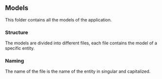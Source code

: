 ## Models

This folder contains all the models of the application.

### Structure

The models are divided into different files, each file contains the model of a specific entity.

### Naming

The name of the file is the name of the entity in singular and capitalized.
